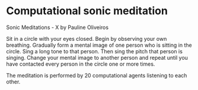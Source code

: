 # Computational sonic meditation

Sonic Meditations - X
by Pauline Oliveiros

Sit in a circle with your eyes closed. Begin by observing your own breathing. Gradually form a mental image of one person who is sitting in the circle. Sing a long tone to that person. Then sing the pitch that person is singing. Change your mental image to another person and repeat until you have contacted every person in the circle one or more times.

The meditation is performed by 20 computational agents listening to each other.

